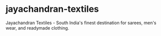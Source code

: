 # jayachandran-textiles
Jayachandran Textiles - South India's finest destination for sarees, men's wear, and readymade clothing.
